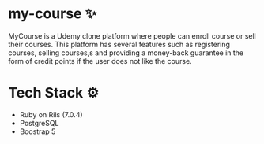 # my-course ✨

MyCourse is a Udemy clone platform where people can enroll course or sell their courses. This platform has several features such as registering courses, selling courses,s and providing a money-back guarantee in the form of credit points if the user does not like the course.

# Tech Stack ⚙️
- Ruby on Rils (7.0.4)
- PostgreSQL
- Boostrap 5
